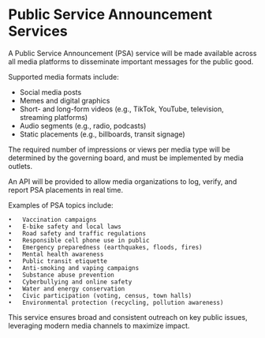 # Public Service Announcement Services

A Public Service Announcement (PSA) service will be made available across all media platforms to disseminate important messages for the public good.

Supported media formats include:

- Social media posts
- Memes and digital graphics
- Short- and long-form videos (e.g., TikTok, YouTube, television, streaming platforms)
- Audio segments (e.g., radio, podcasts)
- Static placements (e.g., billboards, transit signage)

The required number of impressions or views per media type will be determined by the governing board, and must be implemented by media outlets.

An API will be provided to allow media organizations to log, verify, and report PSA placements in real time.

Examples of PSA topics include:

    •	Vaccination campaigns
    •	E-bike safety and local laws
    •	Road safety and traffic regulations
    •	Responsible cell phone use in public
    •	Emergency preparedness (earthquakes, floods, fires)
    •	Mental health awareness
    •	Public transit etiquette
    •	Anti-smoking and vaping campaigns
    •	Substance abuse prevention
    •	Cyberbullying and online safety
    •	Water and energy conservation
    •	Civic participation (voting, census, town halls)
    •	Environmental protection (recycling, pollution awareness)

This service ensures broad and consistent outreach on key public issues, leveraging modern media channels to maximize impact.
